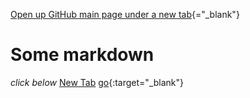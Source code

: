 [Open up GitHub main page under a new tab](https://github.com){="_blank"}
# Some markdown
*click below*
<a href="https://github.com" target="_blank">New Tab</a>
[go](http://stackoverflow.com){:target="_blank"}
